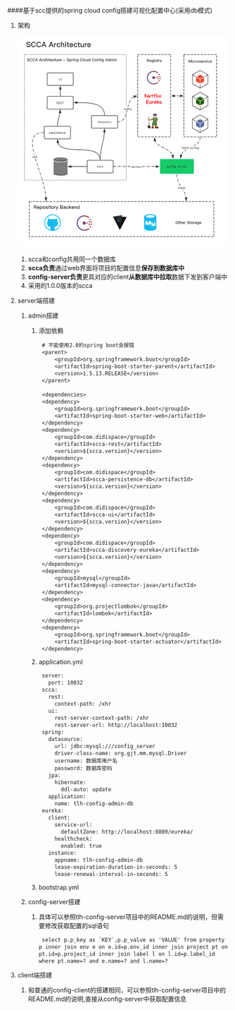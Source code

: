 ####基于scc提供的spring cloud config搭建可视化配置中心(采用db模式)
1. 架构

	![](pic/scca-arch.png)
	1. scca和config共用同一个数据库
	2. **scca负责**通过web界面将项目的配置信息**保存到数据库中**
	3. **config-server负责**更具对应的client**从数据库中拉取**数据下发到客户端中
	4. 采用的1.0.0版本的scca
2. server端搭建
	1. admin搭建
		1. 添加依赖

				# 不能使用2.0的spring boot会报错
				<parent>
			        <groupId>org.springframework.boot</groupId>
			        <artifactId>spring-boot-starter-parent</artifactId>
			        <version>1.5.13.RELEASE</version>
			    </parent>

				<dependencies>
		        <dependency>
		            <groupId>org.springframework.boot</groupId>
		            <artifactId>spring-boot-starter-web</artifactId>
		        </dependency>
		        <dependency>
		            <groupId>com.didispace</groupId>
		            <artifactId>scca-rest</artifactId>
		            <version>${scca.version}</version>
		        </dependency>
		        <dependency>
		            <groupId>com.didispace</groupId>
		            <artifactId>scca-persistence-db</artifactId>
		            <version>${scca.version}</version>
		        </dependency>
		        <dependency>
		            <groupId>com.didispace</groupId>
		            <artifactId>scca-ui</artifactId>
		            <version>${scca.version}</version>
		        </dependency>
		        <dependency>
		            <groupId>com.didispace</groupId>
		            <artifactId>scca-discovery-eureka</artifactId>
		            <version>${scca.version}</version>
		        </dependency>
		        <dependency>
		            <groupId>mysql</groupId>
		            <artifactId>mysql-connector-java</artifactId>
		        </dependency>
		        <dependency>
		            <groupId>org.projectlombok</groupId>
		            <artifactId>lombok</artifactId>
		        </dependency>
		        <dependency>
		            <groupId>org.springframework.boot</groupId>
		            <artifactId>spring-boot-starter-actuator</artifactId>
		        </dependency>
		    </dependencies>
		2. application.yml
		
				server:
				  port: 10032
				scca:
				  rest:
				    context-path: /xhr
				  ui:
				    rest-server-context-path: /xhr
				    rest-server-url: http://localhost:10032
				spring:
				  datasource:
				    url: jdbc:mysql:///config_server
				    driver-class-name: org.gjt.mm.mysql.Driver
				    username: 数据库用户名
				    password: 数据库密码
				  jpa:
				    hibernate:
				      ddl-auto: update
				  application:
				    name: tlh-config-admin-db
				eureka:
				  client:
				    service-url:
				      defaultZone: http://localhost:8089/eureka/
				    healthcheck:
				      enabled: true
				  instance:
				    appname: tlh-config-admin-db
				    lease-expiration-duration-in-seconds: 5
				    lease-renewal-interval-in-seconds: 5
		3. bootstrap.yml 
		
	2. config-server搭建 
		1. 具体可以参照tlh-config-server项目中的README.md的说明，但需要修改获取配置的sql语句
		
				select p.p_key as `KEY`,p.p_value as 'VALUE' from property p inner join env e on e.id=p.env_id inner join project pt on pt.id=p.project_id inner join label l on l.id=p.label_id where pt.name=? and e.name=? and l.name=? 
3. client端搭建
	1. 和普通的config-client的搭建相同，可以参照tlh-config-server项目中的README.md的说明,直接从config-server中获取配置信息